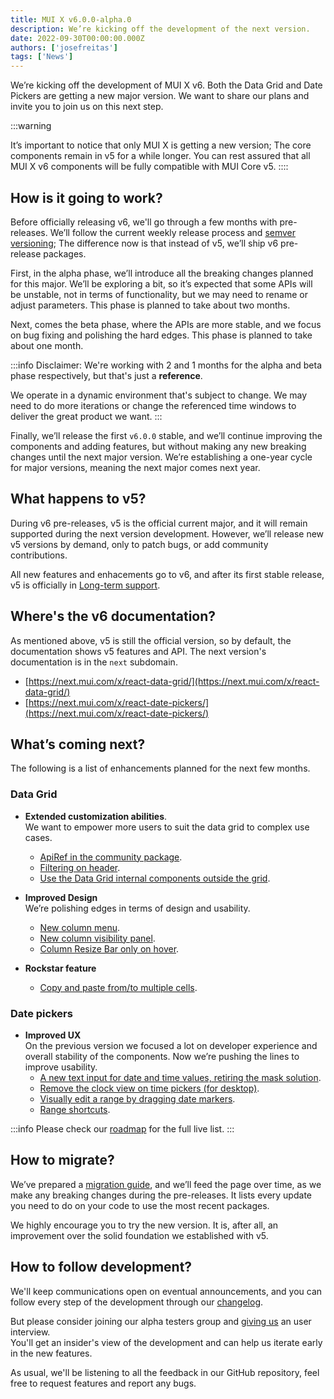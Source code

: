 ```yaml
---
title: MUI X v6.0.0-alpha.0
description: We’re kicking off the development of the next version.
date: 2022-09-30T00:00:00.000Z
authors: ['josefreitas']
tags: ['News']
---
```


We’re kicking off the development of MUI X v6. Both the Data Grid and Date Pickers are getting a new major version. We want to share our plans and invite you to join us on this next step.

:::warning

It’s important to notice that only MUI X is getting a new version; The core components remain in v5 for a while longer.
You can rest assured that all MUI X v6 components will be fully compatible with MUI Core v5.
::::

## How is it going to work?

Before officially releasing v6, we'll go through a few months with pre-releases. We’ll follow the current weekly release process and [semver versioning](https://semver.org/); The difference now is that instead of v5, we’ll ship v6 pre-release packages.

First, in the alpha phase, we’ll introduce all the breaking changes planned for this major. We’ll be exploring a bit, so it’s expected that some APIs will be unstable, not in terms of functionality, but we may need to rename or adjust parameters. This phase is planned to take about two months.

Next, comes the beta phase, where the APIs are more stable, and we focus on bug fixing and polishing the hard edges. This phase is planned to take about one month.

:::info
Disclaimer: We're working with 2 and 1 months for the alpha and beta phase respectively, but that's just a **reference**.

We operate in a dynamic environment that's subject to change. We may need to do more iterations or change the referenced time windows to deliver the great product we want.
:::

Finally, we’ll release the first `v6.0.0` stable, and we’ll continue improving the components and adding features, but without making any new breaking changes until the next major version.
We’re establishing a one-year cycle for major versions, meaning the next major comes next year.

## What happens to v5?

During v6 pre-releases, v5 is the official current major, and it will remain supported during the next version development.
However, we’ll release new v5 versions by demand, only to patch bugs, or add community contributions.

All new features and enhacements go to v6, and after its first stable release, v5 is officially in [Long-term support](https://mui.com/versions/#long-term-support-lts).

## Where's the v6 documentation?

As mentioned above, v5 is still the official version, so by default, the documentation shows v5 features and API.
The next version's documentation is in the `next` subdomain.

- [https://next.mui.com/x/react-data-grid/](https://next.mui.com/x/react-data-grid/)
- [https://next.mui.com/x/react-date-pickers/](https://next.mui.com/x/react-date-pickers/)

## What’s coming next?

The following is a list of enhancements planned for the next few months.

### Data Grid

- **Extended customization abilities**.  
   We want to empower more users to suit the data grid to complex use cases.

  - [ApiRef in the community package](https://github.com/mui/mui-x/issues/6147).
  - [Filtering on header](https://github.com/mui/mui-x/issues/6247).
  - [Use the Data Grid internal components outside the grid](https://github.com/mui/mui-x/issues/2522).

- **Improved Design**  
   We’re polishing edges in terms of design and usability.

  - [New column menu](https://github.com/mui/mui-x/issues/4929).
  - [New column visibility panel](https://github.com/mui/mui-x/issues/5700).
  - [Column Resize Bar only on hover](https://github.com/mui/mui-x/issues/1623).

- **Rockstar feature**
  - [Copy and paste from/to multiple cells](https://github.com/mui/mui-x/issues/199).

### Date pickers

- **Improved UX**  
   On the previous version we focused a lot on developer experience and overall stability of the components. Now we’re pushing the lines to improve usability.
  - [A new text input for date and time values, retiring the mask solution](https://next.mui.com/x/react-date-pickers/date-field/).
  - [Remove the clock view on time pickers (for desktop)](https://github.com/mui/mui-x/issues/4483).
  - [Visually edit a range by dragging date markers](https://github.com/mui/mui-x/issues/5311).
  - [Range shortcuts](https://github.com/mui/mui-x/issues/4563).

:::info
Please check our [roadmap](https://github.com/mui/mui-x/projects/1) for the full live list.
:::

## How to migrate?

We’ve prepared a [migration guide](https://mui.com/x/react-data-grid/migration-v5/), and we’ll feed the page over time, as we make any breaking changes during the pre-releases. It lists every update you need to do on your code to use the most recent packages.

We highly encourage you to try the new version. It is, after all, an improvement over the solid foundation we established with v5.

## How to follow development?

We'll keep communications open on eventual announcements, and you can follow every step of the development through our [changelog](https://github.com/mui/mui-x/releases).

But please consider joining our alpha testers group and [giving us](https://forms.gle/vsBv6CLPz9h57xg8A) an user interview.  
You'll get an insider's view of the development and can help us iterate early in the new features.

As usual, we'll be listening to all the feedback in our GitHub repository, feel free to request features and report any bugs.